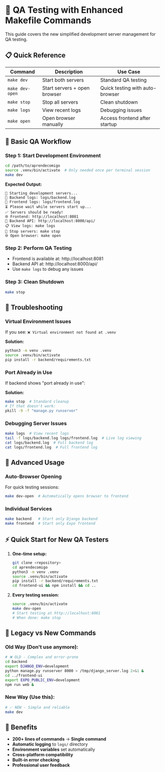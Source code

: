 # 🚀 QA Testing with Enhanced Makefile Commands

This guide covers the new simplified development server management for QA testing.

## 📋 Quick Reference

| Command | Description | Use Case |
|---------|-------------|----------|
| `make dev` | Start both servers | Standard QA testing |
| `make dev-open` | Start servers + open browser | Quick testing with auto-browser |
| `make stop` | Stop all servers | Clean shutdown |
| `make logs` | View recent logs | Debugging issues |
| `make open` | Open browser manually | Access frontend after startup |

## 🎯 Basic QA Workflow

### **Step 1: Start Development Environment**
```bash
cd /path/to/aprendecomigo
source .venv/bin/activate  # Only needed once per terminal session
make dev
```

**Expected Output:**
```
🚀 Starting development servers...
📝 Backend logs: logs/backend.log
📝 Frontend logs: logs/frontend.log
⏳ Please wait while servers start up...
✅ Servers should be ready!
🌐 Frontend: http://localhost:8081
🔧 Backend API: http://localhost:8000/api/
📋 View logs: make logs
🛑 Stop servers: make stop
🌐 Open browser: make open
```

### **Step 2: Perform QA Testing**
- Frontend is available at: http://localhost:8081
- Backend API at: http://localhost:8000/api/
- Use `make logs` to debug any issues

### **Step 3: Clean Shutdown**
```bash
make stop
```

## 🔧 Troubleshooting

### **Virtual Environment Issues**
If you see: `❌ Virtual environment not found at .venv`

**Solution:**
```bash
python3 -m venv .venv
source .venv/bin/activate
pip install -r backend/requirements.txt
```

### **Port Already in Use**
If backend shows "port already in use":

**Solution:**
```bash
make stop  # Standard cleanup
# If that doesn't work:
pkill -9 -f "manage.py runserver"
```

### **Debugging Server Issues**
```bash
make logs  # View recent logs
tail -f logs/backend.log logs/frontend.log  # Live log viewing
cat logs/backend.log  # Full backend log
cat logs/frontend.log  # Full frontend log
```

## 🎯 Advanced Usage

### **Auto-Browser Opening**
For quick testing sessions:
```bash
make dev-open  # Automatically opens browser to frontend
```

### **Individual Services**
```bash
make backend   # Start only Django backend
make frontend  # Start only Expo frontend
```

## ⚡ Quick Start for New QA Testers

1. **One-time setup:**
   ```bash
   git clone <repository>
   cd aprendecomigo
   python3 -m venv .venv
   source .venv/bin/activate
   pip install -r backend/requirements.txt
   cd frontend-ui && npm install && cd ..
   ```

2. **Every testing session:**
   ```bash
   source .venv/bin/activate
   make dev-open
   # Start testing at http://localhost:8081
   # When done: make stop
   ```

## 📝 Legacy vs New Commands

### **Old Way (Don't use anymore):**
```bash
# ❌ OLD - Complex and error-prone
cd backend
export DJANGO_ENV=development
python manage.py runserver 8000 > /tmp/django_server.log 2>&1 &
cd ../frontend-ui
export EXPO_PUBLIC_ENV=development
npm run web &
```

### **New Way (Use this):**
```bash
# ✅ NEW - Simple and reliable
make dev
```

## 🎉 Benefits

- **200+ lines of commands** → **Single command**
- **Automatic logging** to `logs/` directory
- **Environment variables** set automatically
- **Cross-platform compatibility**
- **Built-in error checking**
- **Professional user feedback**